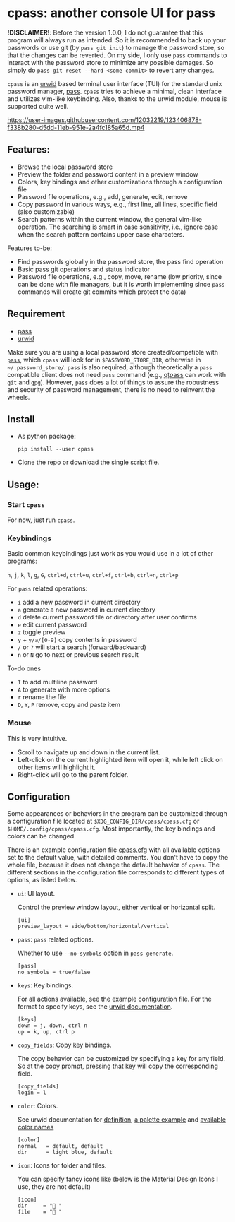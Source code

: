 # cpass: another console UI for pass

**!DISCLAIMER!**: Before the version 1.0.0, I do not guarantee that this program will always run as intended.
So it is recommended to back up your passwords or use git (by `pass git init`) to manage the password store, so that the changes can be reverted.
On my side, I only use `pass` commands to interact with the password store to minimize any possible damages.
So simply do `pass git reset --hard <some commit>` to revert any changes.

`cpass` is an [urwid](http://urwid.org/) based terminal user interface (TUI) for the standard unix password manager, [pass](https://www.passwordstore.org/).
`cpass` tries to achieve a minimal, clean interface and utilizes vim-like keybinding. Also, thanks to the urwid module, mouse is supported quite well.

https://user-images.githubusercontent.com/12032219/123406878-f338b280-d5dd-11eb-951e-2a4fc185a65d.mp4

## Features:

- Browse the local password store
- Preview the folder and password content in a preview window
- Colors, key bindings and other customizations through a configuration file
- Password file operations, e.g., add, generate, edit, remove
- Copy password in various ways, e.g., first line, all lines, specific field (also customizable)
- Search patterns within the current window, the general vim-like operation. The searching is smart in case sensitivity, i.e., ignore case when the search pattern contains upper case characters.

Features to-be:

- Find passwords globally in the password store, the pass find operation
- Basic pass git operations and status indicator
- Password file operations, e.g., copy, move, rename (low priority, since can be done with file managers, but it is worth implementing since `pass` commands will create git commits which protect the data)

## Requirement

- [pass](https://www.passwordstore.org/)
- [urwid](http://urwid.org/)

Make sure you are using a local password store created/compatible with [`pass`](https://www.passwordstore.org/), which `cpass` will look for in `$PASSWORD_STORE_DIR`, otherwise in `~/.password_store/`.
`pass` is also required, although theoretically a `pass` compatible client does not need `pass` command (e.g., [qtpass](https://qtpass.org/) can work with `git` and `gpg`).
However, `pass` does a lot of things to assure the robustness and security of password management, there is no need to reinvent the wheels.

## Install

- As python package:
  ```
  pip install --user cpass
  ```

- Clone the repo or download the single script file.

## Usage:

### Start `cpass`

For now, just run `cpass`.

### Keybindings

Basic common keybindings just work as you would use in a lot of other programs:

`h`, `j`, `k`, `l`, `g`, `G`, `ctrl+d`, `ctrl+u`, `ctrl+f`, `ctrl+b`, `ctrl+n`, `ctrl+p`

For `pass` related operations:
- `i` add a new password in current directory
- `a` generate a new password in current directory
- `d` delete current password file or directory after user confirms
- `e` edit current password
- `z` toggle preview
- `y` + `y/a/[0-9]` copy contents in password
- `/` or `?` will start a search (forward/backward)
- `n` or `N` go to next or previous search result

To-do ones

- `I` to add multiline password
- `A` to generate with more options
- `r` rename the file
- `D`, `Y`, `P` remove, copy and paste item

### Mouse

This is very intuitive.

- Scroll to navigate up and down in the current list.
- Left-click on the current highlighted item will open it, while left click on other items will highlight it.
- Right-click will go to the parent folder.

## Configuration

Some appearances or behaviors in the program can be customized through a configuration file located at `$XDG_CONFIG_DIR/cpass/cpass.cfg` or `$HOME/.config/cpass/cpass.cfg`.
Most importantly, the key bindings and colors can be changed.

There is an example configuration file [cpass.cfg](cpass.cfg) with all available options set to the default value, with detailed comments. You don't have to copy the whole file, because it does not change the default behavior of `cpass`. The different sections in the configuration file corresponds to different types of options, as listed below.

- `ui`: UI layout.

  Control the preview window layout, either vertical or horizontal split.
  ```
  [ui]
  preview_layout = side/bottom/horizontal/vertical
  ```

- `pass`: `pass` related options.

  Whether to use `--no-symbols` option in `pass generate`.
  ```
  [pass]
  no_symbols = true/false
  ```

- `keys`: Key bindings.

  For all actions available, see the example configuration file. For the format to specify keys, see the [urwid documentation](http://urwid.org/manual/userinput.html#keyboard-input).
  ```
  [keys]
  down = j, down, ctrl n
  up = k, up, ctrl p
  ```

- `copy_fields`: Copy key bindings.

  The copy behavior can be customized by specifying a key for any field. So at the copy prompt, pressing that key will copy the corresponding field.
  ```
  [copy_fields]
  login = l
  ```

- `color`: Colors.

  See urwid documentation for [definition](http://urwid.org/reference/display_modules.html#urwid.BaseScreen.register_palette_entry), [a palette example](http://urwid.org/manual/displaymodules.html#setting-a-palette) and [available color names](http://urwid.org/reference/constants.html#foreground-and-background-colors)
  ```
  [color]
  normal   = default, default
  dir      = light blue, default
  ```

- `icon`: Icons for folder and files.

  You can specify fancy icons like (below is the Material Design Icons I use, they are not default)
  ```
  [icon]
  dir     = "󰉋 "
  file    = "󰈤 "
  ```
